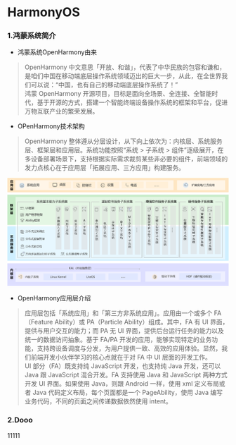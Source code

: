 # HarmonyOS

### 1.鸿蒙系统简介

+ 鸿蒙系统OpenHarmony由来

> OpenHarmony 中文意思「开放、和谐」，代表了中华民族的包容和谦和，是咱们中国在移动端底层操作系统领域迈出的巨大一步，从此，在全世界我们可以说：“中国，也有自己的移动端底层操作系统了！”<br/>鸿蒙 OpenHarmony 开源项目，目标是面向全场景、全连接、全智能时代，基于开源的方式，搭建一个智能终端设备操作系统的框架和平台，促进万物互联产业的繁荣发展。

+ OPenHarmony技术架构

> OpenHarmony 整体遵从分层设计，从下向上依次为：内核层、系统服务层、框架层和应用层。系统功能按照“系统 > 子系统 > 组件”逐级展开，在多设备部署场景下，支持根据实际需求裁剪某些非必要的组件，前端领域的发力点核心在于应用层「拓展应用、三方应用」构建服务。

![](https://github.com/tianshaojun/HarmonyOS/blob/master/md_img/1.png)

+ OpenHarmony应用层介绍

> 应用层包括「系统应用」和「第三方非系统应用」。应用由一个或多个 FA（Feature Ability）或 PA（Particle Ability）组成。其中，FA 有 UI 界面，提供与用户交互的能力；而 PA 无 UI 界面，提供后台运行任务的能力以及统一的数据访问抽象。基于 FA/PA 开发的应用，能够实现特定的业务功能，支持跨设备调度与分发，为用户提供一致、高效的应用体验。显然，我们前端开发小伙伴学习的核心点就在于对 FA 中 UI 层面的开发工作。<br/> UI 部分（FA）既支持纯 JavaScript 开发，也支持纯 Java 开发，还可以 Java 跟 JavaScript 混合开发。FA 支持使用 Java 和 JavaScript 两种方式开发 UI 界面。如果使用 Java，则跟 Android 一样，使用 xml 定义布局或者 Java 代码定义布局，每个页面都是一个 PageAbility，使用 Java 编写业务代码，不同的页面之间传递数据依然使用 intent。

### 2.Dooo

11111


 

 




 

 
 
 
 
 
 
 

 
 
 



 






 
 
 
 
 
 






